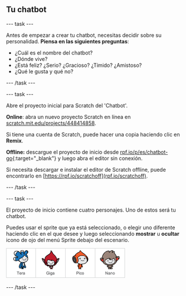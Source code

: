 ## Tu chatbot

--- task ---

Antes de empezar a crear tu chatbot, necesitas decidir sobre su personalidad. **Piensa en las siguientes preguntas**:

+ ¿Cuál es el nombre del chatbot?
+ ¿Dónde vive?
+ ¿Está feliz? ¿Serio? ¿Gracioso? ¿Tímido? ¿Amistoso?
+ ¿Qué le gusta y qué no?

--- /task ---

--- task ---

Abre el proyecto inicial para Scratch del 'Chatbot'.

**Online**: abra un nuevo proyecto Scratch en línea en [scratch.mit.edu/projects/448414858](https://scratch.mit.edu/projects/448414858).

Si tiene una cuenta de Scratch, puede hacer una copia haciendo clic en **Remix**.

**Offline:** descargue el proyecto de inicio desde [rpf.io/p/es/chatbot-go](https://rpf.io/p/es-LA/chatbot-go){:target="_blank"} y luego abra el editor sin conexión.

Si necesita descargar e instalar el editor de Scratch offline, puede encontrarlo en [https://rpf.io/scratchoff](rpf.io/scratchoff).

--- /task ---

--- task ---

El proyecto de inicio contiene cuatro personajes. Uno de estos será tu chatbot.

Puedes usar el sprite que ya está seleccionado, o elegir uno diferente haciendo clic en el que desee y luego seleccionando **mostrar** u **ocultar** icono de ojo del menú Sprite debajo del escenario.

![Elige un personaje](images/chatbot-characters.png)

--- /task ---
